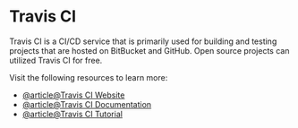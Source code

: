 # Travis CI

Travis CI is a CI/CD service that is primarily used for building and testing projects that are hosted on BitBucket and GitHub. Open source projects can utilized Travis CI for free.

Visit the following resources to learn more:

- [@article@Travis CI Website](https://www.travis-ci.com/)
- [@article@Travis CI Documentation](https://docs.travis-ci.com/)
- [@article@Travis CI Tutorial](https://docs.travis-ci.com/user/tutorial/)
